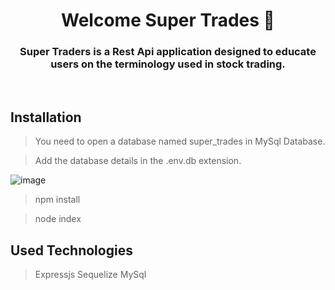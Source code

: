 <h1 align="center">Welcome Super Trades 👋</h1> 



<h3 align="center">Super Traders is a Rest Api application designed to educate users on the terminology used in stock trading.
</h3>

<br>


## Installation 
> You need to open a database named super_trades in MySql Database.

> Add the database details in the .env.db extension.

![image](https://user-images.githubusercontent.com/88143919/220453979-8391d5dc-2e8e-47e8-a5ee-5e46f1959ac2.png)

> npm install

> node index

## Used Technologies
>Expressjs Sequelize  MySql 


